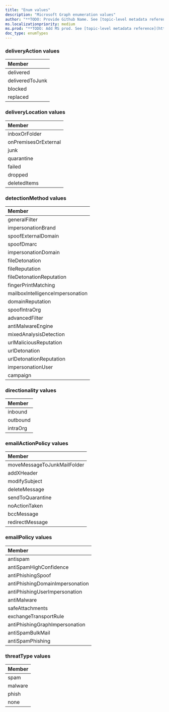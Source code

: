 ```yaml
---
title: "Enum values"
description: "Microsoft Graph enumeration values"
author: "**TODO: Provide Github Name. See [topic-level metadata reference](https://msgo.azurewebsites.net/add/document/guidelines/metadata.html#topic-level-metadata)**"
ms.localizationpriority: medium
ms.prod: "**TODO: Add MS prod. See [topic-level metadata reference](https://msgo.azurewebsites.net/add/document/guidelines/metadata.html#topic-level-metadata)**"
doc_type: enumTypes
---
```


### deliveryAction values 



|Member|
|:---|
|delivered|
|deliveredToJunk|
|blocked|
|replaced|

### deliveryLocation values 



|Member|
|:---|
|inboxOrFolder|
|onPremisesOrExternal|
|junk|
|quarantine|
|failed|
|dropped|
|deletedItems|

### detectionMethod values 



|Member|
|:---|
|generalFilter|
|impersonationBrand|
|spoofExternalDomain|
|spoofDmarc|
|impersonationDomain|
|fileDetonation|
|fileReputation|
|fileDetonationReputation|
|fingerPrintMatching|
|mailboxIntelligenceImpersonation|
|domainReputation|
|spoofIntraOrg|
|advancedFilter|
|antiMalwareEngine|
|mixedAnalysisDetection|
|urlMaliciousReputation|
|urlDetonation|
|urlDetonationReputation|
|impersonationUser|
|campaign|

### directionality values 



|Member|
|:---|
|inbound|
|outbound|
|intraOrg|

### emailActionPolicy values 



|Member|
|:---|
|moveMessageToJunkMailFolder|
|addXHeader|
|modifySubject|
|deleteMessage|
|sendToQuarantine|
|noActionTaken|
|bccMessage|
|redirectMessage|

### emailPolicy values 



|Member|
|:---|
|antispam|
|antiSpamHighConfidence|
|antiPhishingSpoof|
|antiPhishingDomainImpersonation|
|antiPhishingUserImpersonation|
|antiMalware|
|safeAttachments|
|exchangeTransportRule|
|antiPhishingGraphImpersonation|
|antiSpamBulkMail|
|antiSpamPhishing|

### threatType values 



|Member|
|:---|
|spam|
|malware|
|phish|
|none|

